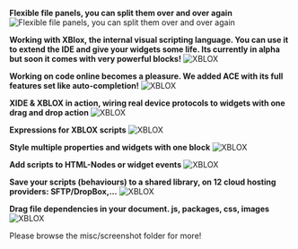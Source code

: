 **Flexible file panels, you can split them over and over again**
![Flexible file panels, you can split them over and over again](https://raw.githubusercontent.com/mc007/xbox-app/master/misc/screenshots/screenshot-3.jpg)


**Working with XBlox, the internal visual scripting language. You can use it to extend the IDE and give your widgets some life. Its currently in alpha but soon it comes with very powerful blocks!**
![XBLOX](https://raw.githubusercontent.com/mc007/xbox-app/master/misc/screenshots/xblox.png)


**Working on code online becomes a pleasure. We added ACE with its full features set like auto-completion!**
![XBLOX](https://raw.githubusercontent.com/mc007/xbox-app/master/misc/screenshots/screenshot-1.jpg)


**XIDE & XBLOX in action, wiring real device protocols to widgets with one drag and drop action**
![XBLOX](https://raw.githubusercontent.com/mc007/xbox-app/master/misc/screenshots/devices.png)

**Expressions for XBLOX scripts**
![XBLOX](https://raw.githubusercontent.com/mc007/xbox-app/master/misc/screenshots/xide21.png)


**Style multiple properties and widgets with one block**
![XBLOX](https://raw.githubusercontent.com/mc007/xbox-app/master/misc/screenshots/xide20.png)

**Add scripts to HTML-Nodes or widget events**
![XBLOX](https://raw.githubusercontent.com/mc007/xbox-app/master/misc/screenshots/xide16.png)

**Save your scripts (behaviours) to a shared library, on 12 cloud hosting providers: SFTP/DropBox,...**
![XBLOX](https://raw.githubusercontent.com/mc007/xbox-app/master/misc/screenshots/x17.png)

**Drag file dependencies in your document. js, packages, css, images**
![XBLOX](https://raw.githubusercontent.com/mc007/xbox-app/master/misc/screenshots/xide19.png)

Please browse the misc/screenshot folder for more!




